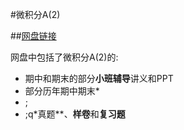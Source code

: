 #微积分A(2)

##[网盘链接](https://cloud.tsinghua.edu.cn/d/db683c97658541b4b24f/)
    
网盘中包括了微积分A(2)的:

+ 期中和期末的部分**小班辅导**讲义和PPT
+ 部分历年期中期末*
+ ;
+ ;q*真题**、**样卷**和**复习题**